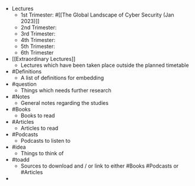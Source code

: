- Lectures
	- 1st Trimester: #[[The Global Landscape of Cyber Security (Jan 2023)]]
	- 2nd Trimester:
	- 3rd Trimester:
	- 4th Trimester:
	- 5th Trimester:
	- 6th Trimester
- [[Extraordinary Lectures]]
	- Lectures which have been taken place outside the planned timetable
- #Definitions
	- A list of definitions for embedding
- #question
	- Things which needs further research
- #Notes
	- General notes regarding the studies
- #Books
	- Books to read
- #Articles
	- Articles to read
- #Podcasts
	- Podcasts to listen to
- #idea
	- Things to think of
- #toadd
	- Sources to download and / or link to either #Books #Podcasts or #Articles
-